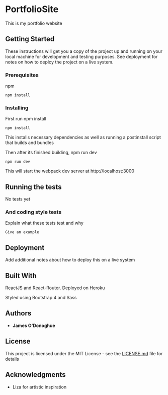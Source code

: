 # PortfolioSite
This is my portfolio website

## Getting Started

These instructions will get you a copy of the project up and running on your local machine for development and testing purposes. See deployment for notes on how to deploy the project on a live system.

### Prerequisites

npm

```
npm install
```

### Installing

First run npm install

```
npm install
```
This installs necessary dependencies as well as running a postinstall script that builds and bundles 

Then after its finished building, npm run dev

```
npm run dev
```

This will start the webpack dev server at http://localhost:3000

## Running the tests

No tests yet

### And coding style tests

Explain what these tests test and why

```
Give an example
```

## Deployment

Add additional notes about how to deploy this on a live system

## Built With

ReactJS and React-Router. Deployed on Heroku

Styled using Bootstrap 4 and Sass

## Authors

* **James O'Donoghue** 


## License

This project is licensed under the MIT License - see the [LICENSE.md](LICENSE.md) file for details

## Acknowledgments

* Liza for artistic inspiration
